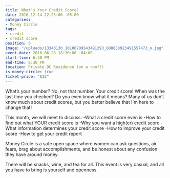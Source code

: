```yaml
---
title: What's Your Credit Score?
date: 2016-12-14 22:25:00 -05:00
categories:
- Money Circle
tags:
- credit
- credit score
position: 6
image: "/uploads/13340130_10100709543491393_608853923491557473_o.jpg"
event-date: 2016-06-28 18:30:00 -04:00
start-time: 6:30 PM
end-time: 8:30 PM
location: Private DC Residence (on a roof!)
is-money-circle: true
ticket-price: "$15"
---
```


What’s your number? No, not that number. Your credit score! When was the last time you checked? Do you even know what it means? Many of us don’t know much about credit scores, but you better believe that I'm here to change that! 

This month, we will meet to discuss:
-What a credit score even is
-How to find out what YOUR credit score is
-Why you want a high(er) credit score
-What information determines your credit score
-How to improve your credit score
-How to get your credit report

Money Circle is a safe open space where women can ask questions, air fears, brag about accomplishments, and be honest about any confusion they have around money.

There will be snacks, wine, and tea for all. This event is very casual, and all you have to bring is yourself and openness.
